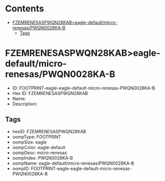



Contents
========

* [FZEMRENESASPWQN28KAB>eagle-default/micro-renesas/PWQN0028KA-B](#fzemrenesaspwqn28kabeagle-defaultmicro-renesaspwqn0028ka-b)
	* [Tags](#tags)

# FZEMRENESASPWQN28KAB>eagle-default/micro-renesas/PWQN0028KA-B

- ID: FOOTPRINT-eagle-eagle-default-micro-renesas-PWQN0028KA-B
- Hex ID: FZEMRENESASPWQN28KAB
- Name: 
- Description: 

## Tags

- hexID: FZEMRENESASPWQN28KAB
- oompType: FOOTPRINT
- oompSize: eagle
- oompColor: eagle-default
- oompDesc: micro-renesas
- oompIndex: PWQN0028KA-B
- oompName: eagle-default/micro-renesas/PWQN0028KA-B
- oompID: FOOTPRINT-eagle-eagle-default-micro-renesas-PWQN0028KA-B
